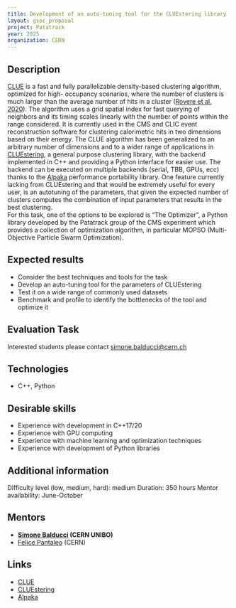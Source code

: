 ```yaml
---
title: Development of an auto-tuning tool for the CLUEstering library
layout: gsoc_proposal
project: Patatrack 
year: 2025
organization: CERN
---
```


## Description
[CLUE][clue] is a fast and fully parallelizable density-based clustering algorithm, optimized for high-
occupancy scenarios, where the number of clusters is much larger than the average number of hits
in a cluster ([Rovere et al. 2020][cluepaper]). The algorithm uses a grid spatial index for fast querying of
neighbors and its timing scales linearly with the number of points within the range considered. It is
currently used in the CMS and CLIC event reconstruction software for clustering calorimetric hits in
two dimensions based on their energy. The CLUE algorithm has been generalized to an arbitrary
number of dimensions and to a wider range of applications in [CLUEstering][cluestering], a general purpose
clustering library, with the backend implemented in C++ and providing a Python interface for
easier use. The backend can be executed on multiple backends (serial, TBB, GPUs, ecc) thanks
to the [Alpaka][alpakapaper] performance portability library. One feature currently lacking from CLUEstering
and that would be extremely useful for every user, is an autotuning of the parameters, that given
the expected number of clusters computes the combination of input parameters that results in the best
clustering.  
For this task, one of the options to be explored is “The Optimizer”, a Python library developed by
the Patatrack group of the CMS experiment which provides a collection of optimization algorithm,
in particular MOPSO (Multi-Objective Particle Swarm Optimization).

## Expected results
* Consider the best techniques and tools for the task
* Develop an auto-tuning tool for the parameters of CLUEstering
* Test it on a wide range of commonly used datasets
* Benchmark and profile to identify the bottlenecks of the tool and optimize it

## Evaluation Task
Interested students please contact simone.balducci@cern.ch

## Technologies
* C++, Python

## Desirable skills
* Experience with development in C++17/20
* Experience with GPU computing
* Experience with machine learning and optimization techniques
* Experience with development of Python libraries

## Additional information
Difficulty level (low, medium, hard): medium
Duration: 350 hours
Mentor availability: June-October

## Mentors
  * **[Simone Balducci](mailto:simone.balducci@cern.ch) (CERN UNIBO)**
  * [Felice Pantaleo](mailto:felice.pantaleo@cern.ch) (CERN)

## Links
  * [CLUE](clue)
  * [CLUEstering](cluestering)
  * [Alpaka](alpaka)

[clue]: https://gitlab.cern.ch/kalos/clue
[cluestering]: https://github.com/cms-patatrack/CLUEstering
[cluepaper]: https://www.frontiersin.org/articles/10.3389/fdata.2020.591315/full
[alpakapaper]: https://arxiv.org/abs/1602.08477
[alpaka]: https://github.com/alpaka-group/alpaka
